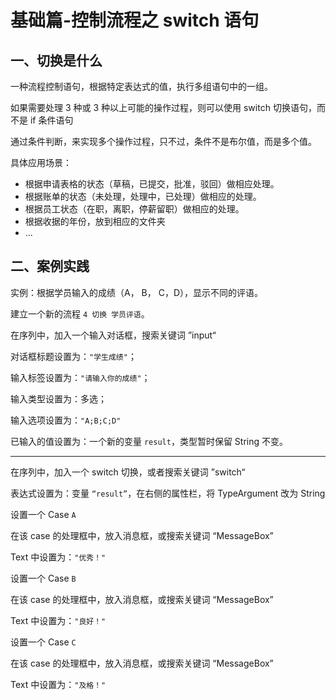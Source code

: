 # 基础篇-控制流程之 switch 语句

## 一、切换是什么

一种流程控制语句，根据特定表达式的值，执行多组语句中的一组。

如果需要处理 3 种或 3 种以上可能的操作过程，则可以使用 switch 切换语句，而不是 if 条件语句

通过条件判断，来实现多个操作过程，只不过，条件不是布尔值，而是多个值。

具体应用场景：

- 根据申请表格的状态（草稿，已提交，批准，驳回）做相应处理。
- 根据账单的状态（未处理，处理中，已处理）做相应的处理。
- 根据员工状态（在职，离职，停薪留职）做相应的处理。
- 根据收据的年份，放到相应的文件夹
- ...

## 二、案例实践

实例：根据学员输入的成绩（A， B， C，D），显示不同的评语。

建立一个新的流程 `4 切换 学员评语`。

在序列中，加入一个输入对话框，搜索关键词 ”input“

对话框标题设置为：`"学生成绩"`；

输入标签设置为：`"请输入你的成绩"`；

输入类型设置为：多选；

输入选项设置为：`"A;B;C;D"`

已输入的值设置为：一个新的变量 `result`，类型暂时保留 String 不变。

---

在序列中，加入一个 switch 切换，或者搜索关键词 ”switch“

表达式设置为：变量 `“result”`，在右侧的属性栏，将 TypeArgument 改为 String

设置一个 Case `A`

在该 case 的处理框中，放入消息框，或搜索关键词 “MessageBox”

Text 中设置为：`"优秀！"`

设置一个 Case `B`

在该 case 的处理框中，放入消息框，或搜索关键词 “MessageBox”

Text 中设置为：`"良好！"`

设置一个 Case `C`

在该 case 的处理框中，放入消息框，或搜索关键词 “MessageBox”

Text 中设置为：`"及格！"`
